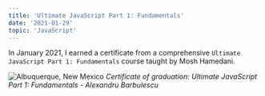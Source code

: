 ```yaml
---
title: 'Ultimate JavaScript Part 1: Fundamentals'
date: '2021-01-29'
topic: 'JavaScript'
---
```


In January 2021, I earned a certificate from a comprehensive `Ultimate JavaScript Part 1: Fundamentals` course taught by Mosh Hamedani.

![Albuquerque, New Mexico](/images/certifications/javascript/ultimate-javascript-part-1-fundamentals.webp)
_Certificate of graduation: Ultimate JavaScript Part 1: Fundamentals - Alexandru Barbulescu_
